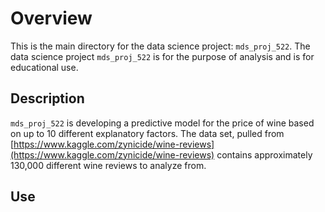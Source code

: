 # Overview

This is the main directory for the data science project: `mds_proj_522`.
The data science project `mds_proj_522` is for the purpose of analysis and
is for educational use.

## Description

`mds_proj_522` is developing a predictive model for the price of wine based on up to 10 different explanatory factors. The data set, pulled from [https://www.kaggle.com/zynicide/wine-reviews](https://www.kaggle.com/zynicide/wine-reviews) contains approximately 130,000 different wine reviews to analyze from.

## Use

<additional information>
